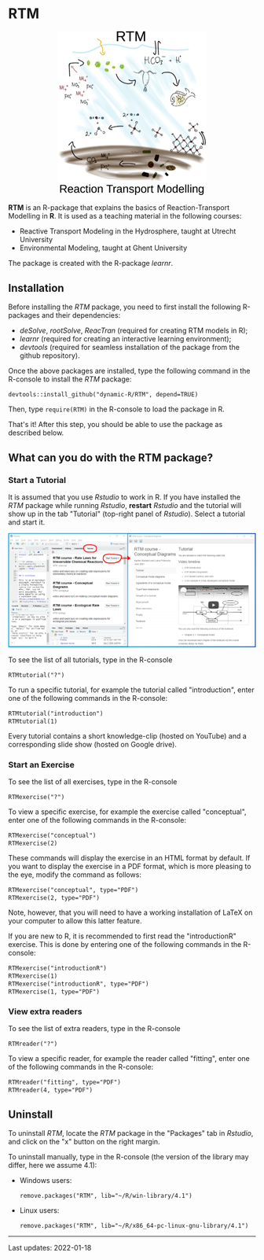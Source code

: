 # RTM

<center><img src="man/figures/RTMlogo.png" width="300"></center>

**RTM** is an R-package that explains the basics of Reaction-Transport Modelling in **R**. It is used as a teaching material in the following courses:

- Reactive Transport Modeling in the Hydrosphere, taught at Utrecht University
- Environmental Modeling, taught at Ghent University

The package is created with the R-package *learnr*.

## Installation

Before installing the *RTM* package, you need to first install the following R-packages and their dependencies:

* *deSolve*, *rootSolve*, *ReacTran* (required for creating RTM models in R);
* *learnr* (required for creating an interactive learning environment);
* *devtools* (required for seamless installation of the package from the github repository). 

Once the above packages are installed, type the following command in the R-console to install the *RTM* package:

```
devtools::install_github("dynamic-R/RTM", depend=TRUE)
```
Then, type ``require(RTM)`` in the R-console to load the package in R. 

That's it! After this step, you should be able to use the package as described below.

## What can you do with the RTM package?

### Start a Tutorial

It is assumed that you use *Rstudio* to work in R. If you have installed the *RTM* package while running *Rstudio*, **restart** *Rstudio* and the tutorial will show up in the tab "Tutorial" (top-right panel of *Rstudio*). Select a tutorial and start it.

<center><img src="inst/exercises/R/introductionR/images/Rstudio_tutorial.png"></center>

To see the list of all tutorials, type in the R-console

```
RTMtutorial("?")
```

To run a specific tutorial, for example the tutorial called "introduction", enter one of the following commands in the R-console:

```
RTMtutorial("introduction")
RTMtutorial(1)
```

Every tutorial contains a short knowledge-clip (hosted on YouTube) and a corresponding slide show (hosted on Google drive).


### Start an Exercise

To see the list of all exercises, type in the R-console

```
RTMexercise("?")
```

To view a specific exercise, for example the exercise called "conceptual", enter one of the following commands in the R-console:

```
RTMexercise("conceptual")
RTMexercise(2)
```

These commands will display the exercise in an HTML format by default. If you want to display the exercise in a PDF format, which is more pleasing to the eye, modify the command as follows:

```
RTMexercise("conceptual", type="PDF")
RTMexercise(2, type="PDF")
```

Note, however, that you will need to have a working installation of LaTeX on your computer to allow this latter feature.

If you are new to R, it is recommended to first read the "introductionR" exercise. This is done by entering one of the following commands in the R-console:

```
RTMexercise("introductionR")
RTMexercise(1)
RTMexercise("introductionR", type="PDF")
RTMexercise(1, type="PDF")
```

### View extra readers

To see the list of extra readers, type in the R-console

```
RTMreader("?")
```

To view a specific reader, for example the reader called "fitting", enter one of the following commands in the R-console:

```
RTMreader("fitting", type="PDF")
RTMreader(4, type="PDF")
```

## Uninstall

To uninstall *RTM*, locate the *RTM* package in the "Packages" tab in *Rstudio*, and click on the "x" button on the right margin.

To uninstall manually, type in the R-console (the version of the library may differ, here we assume 4.1):

* Windows users: 
  ```
  remove.packages("RTM", lib="~/R/win-library/4.1")
  ```
* Linux users: 
  ```
  remove.packages("RTM", lib="~/R/x86_64-pc-linux-gnu-library/4.1")
  ```

---
Last updates: 2022-01-18
